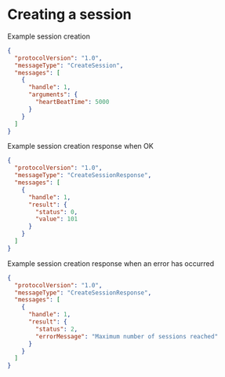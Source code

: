 # Creating a session

Example session creation

```json
{
  "protocolVersion": "1.0",
  "messageType": "CreateSession",
  "messages": [
    {
      "handle": 1,
      "arguments": {
        "heartBeatTime": 5000
      }
    }
  ]
}
```

Example session creation response when OK

```json
{
  "protocolVersion": "1.0",
  "messageType": "CreateSessionResponse",
  "messages": [
    {
      "handle": 1,
      "result": {
        "status": 0,
        "value": 101
      }
    }
  ]
}
```

Example session creation response when an error has occurred

```json
{
  "protocolVersion": "1.0",
  "messageType": "CreateSessionResponse",
  "messages": [
    {
      "handle": 1,
      "result": {
        "status": 2,
        "errorMessage": "Maximum number of sessions reached"
      }
    }
  ]
}
```
